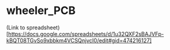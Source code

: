 # wheeler_PCB
(Link to spreadsheet)[https://docs.google.com/spreadsheets/d/1u32QXF2sBAJVFp-kBQT08TGvSo9xbbkm4VCSQnjvcI0/edit#gid=474216127]
